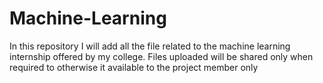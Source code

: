 # Machine-Learning
In this repository I will add all the file related to the machine learning internship offered by my college.
Files uploaded will be shared only when required to otherwise it available to the project member only
